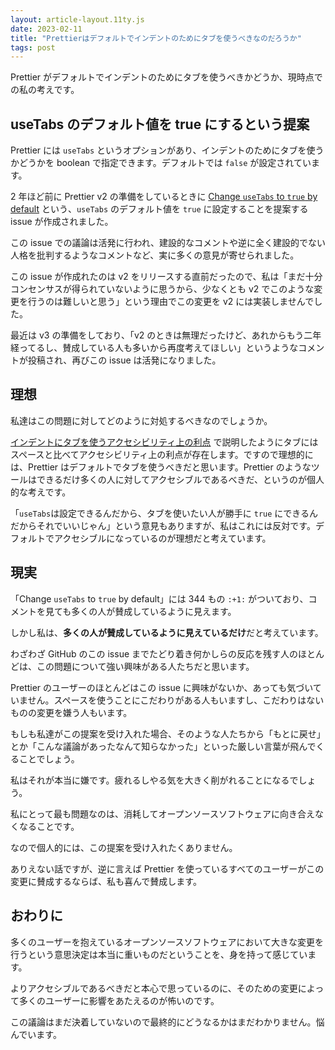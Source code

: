 ```yaml
---
layout: article-layout.11ty.js
date: 2023-02-11
title: "Prettierはデフォルトでインデントのためにタブを使うべきなのだろうか"
tags: post
---
```


Prettier がデフォルトでインデントのためにタブを使うべきかどうか、現時点での私の考えです。

## useTabs のデフォルト値を true にするという提案

Prettier には `useTabs` というオプションがあり、インデントのためにタブを使うかどうかを boolean で指定できます。デフォルトでは `false` が設定されています。

2 年ほど前に Prettier v2 の準備をしているときに [Change `useTabs` to `true` by default](https://github.com/prettier/prettier/issues/7475) という、`useTabs` のデフォルト値を `true` に設定することを提案する issue が作成されました。

この issue での議論は活発に行われ、建設的なコメントや逆に全く建設的でない人格を批判するようなコメントなど、実に多くの意見が寄せられました。

この issue が作成れたのは v2 をリリースする直前だったので、私は「まだ十分コンセンサスが得られていないように思うから、少なくとも v2 でこのような変更を行うのは難しいと思う」という理由でこの変更を v2 には実装しませんでした。

最近は v3 の準備をしており、「v2 のときは無理だったけど、あれからもう二年経ってるし、賛成している人も多いから再度考えてほしい」というようなコメントが投稿され、再びこの issue は活発になりました。

## 理想

私達はこの問題に対してどのように対処するべきなのでしょうか。

[インデントにタブを使うアクセシビリティ上の利点](../tabs-for-a11y) で説明したようにタブにはスペースと比べてアクセシビリティ上の利点が存在します。ですので理想的には、Prettier はデフォルトでタブを使うべきだと思います。Prettier のようなツールはできるだけ多くの人に対してアクセシブルであるべきだ、というのが個人的な考えです。

「`useTabs`は設定できるんだから、タブを使いたい人が勝手に `true` にできるんだからそれでいいじゃん」という意見もありますが、私はこれには反対です。デフォルトでアクセシブルになっているのが理想だと考えています。

## 現実

「Change `useTabs` to `true` by default」には 344 もの `:+1:` がついており、コメントを見ても多くの人が賛成しているように見えます。

しかし私は、**多くの人が賛成しているように見えているだけ**だと考えています。

わざわざ GitHub のこの issue までたどり着き何かしらの反応を残す人のほとんどは、この問題について強い興味がある人たちだと思います。

Prettier のユーザーのほとんどはこの issue に興味がないか、あっても気づいていません。スペースを使うことにこだわりがある人もいますし、こだわりはないものの変更を嫌う人もいます。

もしも私達がこの提案を受け入れた場合、そのような人たちから「もとに戻せ」とか「こんな議論があったなんて知らなかった」といった厳しい言葉が飛んでくることでしょう。

私はそれが本当に嫌です。疲れるしやる気を大きく削がれることになるでしょう。

私にとって最も問題なのは、消耗してオープンソースソフトウェアに向き合えなくなることです。

なので個人的には、この提案を受け入れたくありません。

ありえない話ですが、逆に言えば Prettier を使っているすべてのユーザーがこの変更に賛成するならば、私も喜んで賛成します。

## おわりに

多くのユーザーを抱えているオープンソースソフトウェアにおいて大きな変更を行うという意思決定は本当に重いものだということを、身を持って感じています。

よりアクセシブルであるべきだと本心で思っているのに、そのための変更によって多くのユーザーに影響をあたえるのが怖いのです。

この議論はまだ決着していないので最終的にどうなるかはまだわかりません。悩んでいます。
